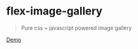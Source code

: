 # flex-image-gallery

> Pure css + javascript powered image gallery

[Demo](https://vivekimsit.github.io/flex-image-gallery/)

